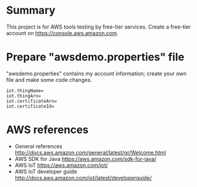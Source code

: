 # Summary

This project is for AWS tools testing by free-tier services. Create a free-tier account on <https://console.aws.amazon.com>.

# Prepare "awsdemo.properties" file

"awsdemo.properties" contains my account information; create your own file and make some code changes.

    iot.thingName=
    iot.thingArn=
    iot.certificateArn=
    iot.certificateId=

# AWS references

* General references <http://docs.aws.amazon.com/general/latest/gr/Welcome.html>
* AWS SDK for Java <https://aws.amazon.com/sdk-for-java/>
* AWS IoT <https://aws.amazon.com/iot/>
* AWS IoT developer guide <http://docs.aws.amazon.com/iot/latest/developerguide/>
